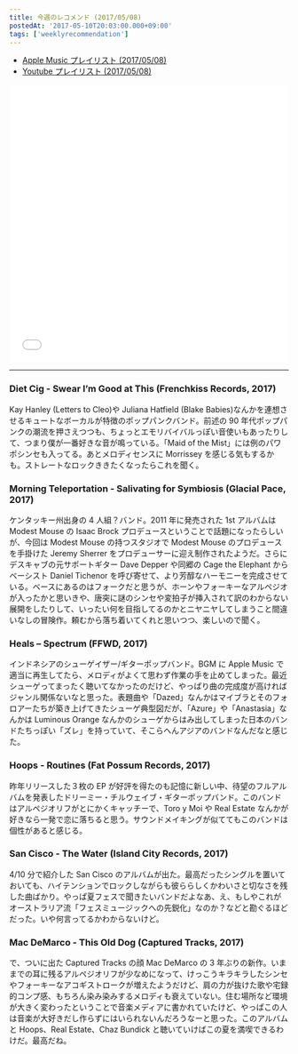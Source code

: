 ```yaml
---
title: 今週のレコメンド (2017/05/08)
postedAt: '2017-05-10T20:03:00.000+09:00'
tags: ['weeklyrecommendation']
---
```


- [Apple Music プレイリスト (2017/05/08)](https://itunes.apple.com/jp/playlist/%E4%BB%8A%E9%80%B1%E3%81%AE%E3%83%AC%E3%82%B3%E3%83%A1%E3%83%B3%E3%83%89-2017-05-08/idpl.d07d1645a9c04a65b4d62c79fb00b93e)
- [Youtube プレイリスト (2017/05/08)](https://www.youtube.com/playlist?list=PLegnWsUgQayfvBMzeTY8UCe-pnsmBVDs7)
<iframe src="//tools.applemusic.com/embed/v1/playlist/pl.d07d1645a9c04a65b4d62c79fb00b93e?country=jp" height="500px" width="100%" frameborder="0"></iframe>

---

### Diet Cig - Swear I’m Good at This (Frenchkiss Records, 2017)

Kay Hanley (Letters to Cleo)や Juliana Hatfield (Blake Babies)なんかを連想させるキュートなボーカルが特徴のポップパンクバンド。前述の 90 年代ポップパンクの潮流を押さえつつも、ちょっとエモリバイバルっぽい音使いもあったりして、つまり僕が一番好きな音が鳴っている。「Maid of the Mist」には例のパワポシンセも入ってる。あとメロディセンスに Morrissey を感じる気もするかも。ストレートなロックききたくなったらこれを聞く。

### Morning Teleportation - Salivating for Symbiosis (Glacial Pace, 2017)

ケンタッキー州出身の 4 人組？バンド。2011 年に発売された 1st アルバムは Modest Mouse の Isaac Brock プロデュースということで話題になったらしいが、今回は Modest Mouse の持つスタジオで Modest Mouse のプロデュースを手掛けた Jeremy Sherrer をプロデューサーに迎え制作されたようだ。さらにデスキャブの元サポートギター Dave Depper や同郷の Cage the Elephant からベーシスト Daniel Tichenor を呼び寄せて、より芳醇なハーモニーを完成させている。ベースにあるのはフォークだと思うが、ホーンやフォーキーなアルペジオが入ったかと思いきや、唐突に謎のシンセや変拍子が挿入されて訳のわからない展開をしたりして、いったい何を目指してるのかとニヤニヤしてしまうこと間違いなしの冒険作。頼むから落ち着いてくれと思いつつ、楽しいので聞く。

### Heals – Spectrum (FFWD, 2017)

インドネシアのシューゲイザー/ギターポップバンド。BGM に Apple Music で適当に再生してたら、メロディがよくて思わず作業の手を止めてしまった。最近シューゲってまったく聴いてなかったのだけど、やっぱり曲の完成度が高ければジャンル関係ないなと思った。表題曲や「Dazed」なんかはマイブラとそのフォロアーたちが築き上げてきたシューゲ典型図だが、「Azure」や「Anastasia」なんかは Luminous Orange なんかのシューゲからはみ出してしまった日本のバンドたちっぽい「ズレ」を持っていて、そこらへんアジアのバンドなんだなと感じた。

### Hoops - Routines (Fat Possum Records, 2017)

昨年リリースした３枚の EP が好評を得たのも記憶に新しい中、待望のフルアルバムを発表したドリーミー・チルウェイブ・ギターポップバンド。このバンドはアルペジオリフがとにかくキャッチーで、Toro y Moi や Real Estate なんかが好きなら一発で恋に落ちると思う。サウンドメイキングが似ててもこのバンドは個性があると感じる。

### San Cisco - The Water (Island City Records, 2017)

4/10 分で紹介した San Cisco のアルバムが出た。最高だったシングルを置いておいても、ハイテンションでロックしながらも彼ららしくかわいさと切なさを残した曲ばかり。やっぱ夏フェスで聞きたいバンドだよなあ、え、もしやこれがオーストラリア流「フェスミュージックへの先鋭化」なのか？などと勘ぐるほどだった。いや何言ってるかわからないけど。

### Mac DeMarco - This Old Dog (Captured Tracks, 2017)

で、ついに出た Captured Tracks の顔 Mac DeMarco の 3 年ぶりの新作。いままでの耳に残るアルペジオリフが少なめになって、けっこうキラキラしたシンセやフォーキーなアコギストロークが増えたようだけど、肩の力が抜けた歌や宅録的コンプ感、もちろん染み染みするメロディも衰えていない。住む場所など環境が大きく変わったということで音楽メディアに書かれていたけど、やっぱこの人は音楽が大好きだし作らずにはいられないんだろうなーと思った。このアルバムと Hoops、Real Estate、Chaz Bundick と聴いていけばこの夏を満喫できるわけだ。最高だね。

